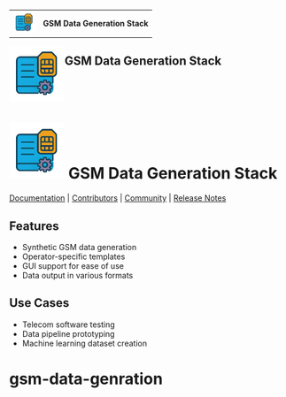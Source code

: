 <table>
  <tr>
    <td><img src="https://raw.githubusercontent.com/hamzaqureshi5/gsm-data-generator-gui/ds0/src/resources/icon_without_text.png" width="40"/></td>
    <td><b>GSM Data Generation Stack</b></td>
  </tr>
</table>

<img src="https://raw.githubusercontent.com/hamzaqureshi5/gsm-data-generator-gui/ds0/src/resources/icon_without_text.png" width="100" align="left" />
<h2>GSM Data Generation Stack</h2>
<br clear="left"/>

<img src=https://github.com/hamzaqureshi5/gsm-data-generator-gui/blob/ds0/src/resources/icon_without_text.png width=100/> GSM Data Generation Stack
==============================================
[Documentation](https://tvm.apache.org/docs) |
[Contributors](CONTRIBUTORS.md) |
[Community](https://tvm.apache.org/community) |
[Release Notes](NEWS.md)

## Features
- Synthetic GSM data generation
- Operator-specific templates
- GUI support for ease of use
- Data output in various formats

## Use Cases
- Telecom software testing
- Data pipeline prototyping
- Machine learning dataset creation

# gsm-data-genration






















